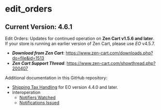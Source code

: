 # edit_orders

## Current Version: 4.6.1

Edit Orders: Updates for continued operation on **Zen Cart v1.5.6 and later**.  If your store is running an earlier version of Zen Cart, please use _EO_ v4.5.7.

- _**Download from Zen Cart**_: https://www.zen-cart.com/downloads.php?do=file&id=1513
- _**Zen Cart Support Thread**_: https://www.zen-cart.com/showthread.php?200407

Additional documentation in this GitHub repository:

- [Shipping Tax Handling](./pages/shipping_tax_handling.md) for EO version 4.4.0 and later.
- Interoperation
  - [Notifiers Watched](./pages/notifiers_watched.md)
  - [Notifications Issued](./pages/notifications_issued.md)